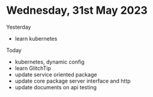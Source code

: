# Wednesday, 31st May 2023


Yesterday

- learn kubernetes



Today
- kubernetes, dynamic config
- learn GlitchTip
- update service oriented package
- update core package server interface and http 
- update documents on api testing
